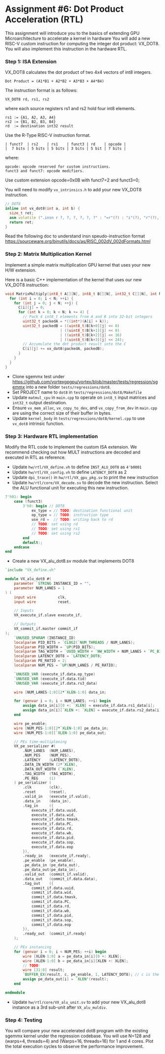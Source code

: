 # Assignment #6: Dot Product Acceleration (RTL)

This assignment will introduce you to the basics of extending GPU Microarchitecture to accelerate a kernel in hardware
You will add a new RISC-V custom instruction for computing the integer dot product: VX\_DOT8.
You will also implement this instruction in the hardware RTL.

### Step 1: ISA Extension

VX\_DOT8 calculates the dot product of two 4x4 vectors of int8 integers.

```
Dot Product = (A1*B1 + A2*B2 + A3*B3 + A4*B4)
```

The instruction format is as follows:

```
VX_DOT8 rd, rs1, rs2
```
where each source registers rs1 and rs2 hold four int8 elements.

```
rs1 := {A1, A2, A3, A4}
rs2 := {B1, B2, B3, B4}
rd  := destination int32 result
```

Use the R-Type RISC-V instruction format.

```
| funct7  | rs2    | rs1    | funct3 | rd    | opcode |
|  7 bits | 5 bits | 5 bits | 3 bits | 5 bit | 7 bits |
```

where:

```
opcode: opcode reserved for custom instructions.
funct3 and funct7: opcode modifiers.
```
Use custom extension opcode=0x0B with funct7=2 and funct3=0;

You will need to modify `vx_intrinsics.h` to add your new VX_DOT8 instruction.

``` c++
// DOT8
inline int vx_dot8(int a, int b) {
  size_t ret;
  asm volatile (".insn r ?, ?, ?, ?, ?, ?" : "=r"(?) : "i"(?), "r"(?), "r"(?));
  return ret;
}

```

Read the following doc to understand insn speudo-instruction format
https://sourceware.org/binutils/docs/as/RISC_002dV_002dFormats.html

### Step 2: Matrix Multiplication Kernel

Implement a simple matrix multiplication GPU kernel that uses your new H/W extension.

Here is a basic C++ implementation of the kernel that uses our new VX\_DOT8 instruction:

``` c++
void MatrixMultiply(int8_t A[][N], int8_t B[][N], int32_t C[][N], int N) {
  for (int i = 0; i < N; ++i) {
    for (int j = 0; j < N; ++j) {
      C[i][j] = 0;
      for (int k = 0; k < N; k += 4) {
        // Pack 4 int8_t elements from A and B into 32-bit integers
        uint32_t packedA = *((int*)(A[i] + k));
        uint32_t packedB = ((uint8_t)B[k+0][j] << 0)
                         | ((uint8_t)B[k+1][j] << 8)
                         | ((uint8_t)B[k+2][j] << 16)
                         | ((uint8_t)B[k+3][j] << 24);
        // Accumulate the dot product result into the C
        C[i][j] += vx_dot8(packedA, packedB);
      }
    }
  }
}
```

- Clone sgemmx test under https://github.com/vortexgpgpu/vortex/blob/master/tests/regression/sgemmx into a new folder `tests/regressions/dot8`.
- Set PROJECT name to `dot8` in `tests/regressions/dot8/Makefile`
- Update `matmul_cpu` in `main.cpp` to operate on `int8_t` input matrices and `int32_t` output destination.
- Ensure `vx_mem_alloc`, `vx_copy_to_dev`, and `vx_copy_from_dev` in `main.cpp` are using the correct size of their buffer in bytes.
- Update `kernel_body` in `tests/regressions/dot8/kernel.cpp` to use `vx_dot8` intrinsic function.

### Step 3: Hardware RTL implementation

Modify the RTL code to implement the custom ISA extension. We recommend checking out how MULT instructions are decoded and executed in RTL as reference.

- Update `hw/rtl/VX_define.vh` to define `INST_ALU_DOT8` as `4'b0001`
- Update `hw/rtl/VX_config.vh` to define `LATENCY_DOT8` as 2
- Update `dpi_trace()` in `hw/rtl/VX_gpu_pkg.sv` to print the new instruction
- Update `hw/rtl/core/VX_decode.sv` to decode the new instruction. Select the ALU functional unit for executing this new instruction.

``` verilog
7'h01: begin
    case (funct3)
        3'h0: begin // DOT8
            ex_type = // TODO: destination functional unit
            op_type = // TODO: instruction type
            use_rd =  // TODO: writing back to rd
            // TODO: set using rd
            // TODO: set using rs1
            // TODO: set using rs2
        end
        default:;
    endcase
end
```
- Create a new VX\_alu\_dot8.sv module that implements DOT8

``` verilog
`include "VX_define.vh"

module VX_alu_dot8 #(
    parameter `STRING INSTANCE_ID = "",
    parameter NUM_LANES = 1
) (
    input wire          clk,
    input wire          reset,

    // Inputs
    VX_execute_if.slave execute_if,

    // Outputs
    VX_commit_if.master commit_if
);
    `UNUSED_SPARAM (INSTANCE_ID)
    localparam PID_BITS = `CLOG2(`NUM_THREADS / NUM_LANES);
    localparam PID_WIDTH = `UP(PID_BITS);
    localparam TAG_WIDTH = `UUID_WIDTH + `NW_WIDTH + NUM_LANES + `PC_BITS + `NR_BITS + 1 + PID_WIDTH + 1 + 1;
    localparam LATENCY_DOT8 = `LATENCY_DOT8;
    localparam PE_RATIO = 2;
    localparam NUM_PES = `UP(NUM_LANES / PE_RATIO);

    `UNUSED_VAR (execute_if.data.op_type)
    `UNUSED_VAR (execute_if.data.tid)
    `UNUSED_VAR (execute_if.data.rs3_data)

    wire [NUM_LANES-1:0][2*`XLEN-1:0] data_in;

    for (genvar i = 0; i < NUM_LANES; ++i) begin
        assign data_in[i][0 +: `XLEN] = execute_if.data.rs1_data[i];
        assign data_in[i][`XLEN +: `XLEN] = execute_if.data.rs2_data[i];
    end

    wire pe_enable;
    wire [NUM_PES-1:0][2*`XLEN-1:0] pe_data_in;
    wire [NUM_PES-1:0][`XLEN-1:0] pe_data_out;

    // PEs time-multiplexing
    VX_pe_serializer #(
        .NUM_LANES  (NUM_LANES),
        .NUM_PES    (NUM_PES),
        .LATENCY    (LATENCY_DOT8),
        .DATA_IN_WIDTH (2*`XLEN),
        .DATA_OUT_WIDTH (`XLEN),
        .TAG_WIDTH  (TAG_WIDTH),
        .PE_REG     (1)
    ) pe_serializer (
        .clk        (clk),
        .reset      (reset),
        .valid_in   (execute_if.valid),
        .data_in    (data_in),
        .tag_in     ({
            execute_if.data.uuid,
            execute_if.data.wid,
            execute_if.data.tmask,
            execute_if.data.PC,
            execute_if.data.rd,
            execute_if.data.wb,
            execute_if.data.pid,
            execute_if.data.sop,
            execute_if.data.eop
        }),
        .ready_in   (execute_if.ready),
        .pe_enable  (pe_enable),
        .pe_data_in (pe_data_out),
        .pe_data_out(pe_data_in),
        .valid_out  (commit_if.valid),
        .data_out   (commit_if.data.data),
        .tag_out    ({
            commit_if.data.uuid,
            commit_if.data.wid,
            commit_if.data.tmask,
            commit_if.data.PC,
            commit_if.data.rd,
            commit_if.data.wb,
            commit_if.data.pid,
            commit_if.data.sop,
            commit_if.data.eop
        }),
        .ready_out  (commit_if.ready)
    );

    // PEs instancing
    for (genvar i = 0; i < NUM_PES; ++i) begin
        wire [XLEN-1:0] a = pe_data_in[i][0 +: XLEN];
        wire [XLEN-1:0] b = pe_data_in[i][XLEN +: XLEN];
        // TODO:
        wire [31:0] result;
        `BUFFER_EX(result, c, pe_enable, 1, LATENCY_DOT8); // c is the result of the dot product
        assign pe_data_out[i] = `XLEN'(result);
    end

endmodule
```

- Update `hw/rtl/core/VX_alu_unit.sv` to add your new VX_alu_dot8 instance as a 3rd sub-unit after `VX_alu_muldiv`.

### Step 4: Testing

You will compare your new accelerated dot8 program with the existing sgemmx kernel under the regression codebase.
You will use N=128 and (warps=4, threads=4) and (Warps=16, threads=16) for 1 and 4 cores.
Plot the total execution cycles to observe the performance improvement.
